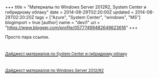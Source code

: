 +++
title = "Материалы по Windows Server 2012R2, System Center и гибридному облаку"
date = 2014-08-29T02:20:00Z
updated = 2014-08-29T02:20:20Z
tags = ["Azure", "System Center", "windows", "MS"]
blogimport = true 
[author]
	name = "devi1"
	uri = "https://www.blogger.com/profile/05777499482649623616"
+++

Просто пара ссылок.<br /><h1 class="title"><a href="http://habrahabr.ru/company/microsoft/blog/234951/" target="_blank"><span style="font-size: small;"><span style="font-weight: normal;"><span class="post_title">Дайджест материалов по System Center и гибридному облаку</span></span></span></a></h1><h1 class="title"><a href="http://habrahabr.ru/company/microsoft/blog/221431/" target="_blank"><span style="font-size: small;"><span style="font-weight: normal;"><span class="post_title">Дайджест материалов по Windows Server 2012/R2</span></span></span></a></h1><h1 class="title"><span style="font-size: small;"><span style="font-weight: normal;"><span class="post_title">&nbsp;</span></span></span></h1>
